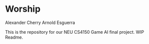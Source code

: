 # Worship

Alexander Cherry
Arnold Esguerra

This is the repository for our NEU CS4150 Game AI final project.
WIP Readme.
